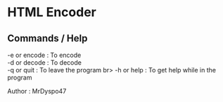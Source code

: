 # HTML Encoder


## Commands / Help
-e or encode : To encode <br>
-d or decode : To decode <br>
-q or quit : To leave the program br>
-h or help : To get help while in the program <br>




Author : MrDyspo47
